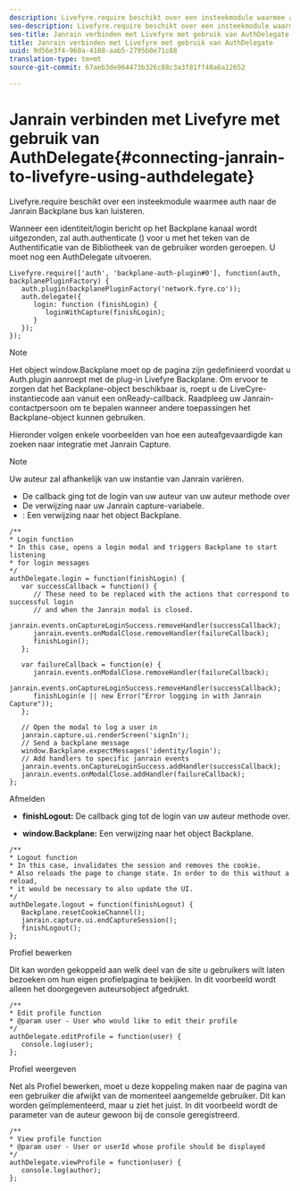 ```yaml
---
description: Livefyre.require beschikt over een insteekmodule waarmee auth naar de Janrain Backplane bus kan luisteren.
seo-description: Livefyre.require beschikt over een insteekmodule waarmee auth naar de Janrain Backplane bus kan luisteren.
seo-title: Janrain verbinden met Livefyre met gebruik van AuthDelegate
title: Janrain verbinden met Livefyre met gebruik van AuthDelegate
uuid: 9d56e3f4-960a-4108-aab5-2795b0e71c88
translation-type: tm+mt
source-git-commit: 67aeb3de964473b326c88c3a3f81ff48a6a12652

---
```



# Janrain verbinden met Livefyre met gebruik van AuthDelegate{#connecting-janrain-to-livefyre-using-authdelegate}

Livefyre.require beschikt over een insteekmodule waarmee auth naar de Janrain Backplane bus kan luisteren.

Wanneer een identiteit/login bericht op het Backplane kanaal wordt uitgezonden, zal auth.authenticate () voor u met het teken van de Authentificatie van de Bibliotheek van de gebruiker worden geroepen. U moet nog een AuthDelegate uitvoeren.

```
Livefyre.require(['auth', 'backplane-auth-plugin#0'], function(auth, backplanePluginFactory) { 
   auth.plugin(backplanePluginFactory('network.fyre.co')); 
   auth.delegate({ 
      login: function (finishLogin) { 
         loginWithCapture(finishLogin); 
      } 
   }); 
});
```

>[!NOTE]
>
>Het object window.Backplane moet op de pagina zijn gedefinieerd voordat u Auth.plugin aanroept met de plug-in Livefyre Backplane. Om ervoor te zorgen dat het Backplane-object beschikbaar is, roept u de LiveCyre-instantiecode aan vanuit een onReady-callback. Raadpleeg uw Janrain-contactpersoon om te bepalen wanneer andere toepassingen het Backplane-object kunnen gebruiken.

Hieronder volgen enkele voorbeelden van hoe een auteafgevaardigde kan zoeken naar integratie met Janrain Capture.

>[!NOTE]
>
>Uw auteur zal afhankelijk van uw instantie van Janrain variëren.

<!--Hannah: Mystery stray bullet found here. Please check against source. -Bob -->

* De callback ging tot de login van uw auteur van uw auteur methode over
* De verwijzing naar uw Janrain capture-variabele.
* : Een verwijzing naar het object Backplane.

```
/** 
* Login function 
* In this case, opens a login modal and triggers Backplane to start listening 
* for login messages 
*/ 
authDelegate.login = function(finishLogin) { 
   var successCallback = function() { 
      // These need to be replaced with the actions that correspond to successful login  
      // and when the Janrain modal is closed. 
      janrain.events.onCaptureLoginSuccess.removeHandler(successCallback); 
      janrain.events.onModalClose.removeHandler(failureCallback); 
      finishLogin(); 
   }; 
  
   var failureCallback = function(e) { 
      janrain.events.onModalClose.removeHandler(failureCallback); 
      janrain.events.onCaptureLoginSuccess.removeHandler(successCallback); 
      finishLogin(e || new Error("Error logging in with Janrain Capture")); 
   }; 
  
   // Open the modal to log a user in 
   janrain.capture.ui.renderScreen('signIn'); 
   // Send a backplane message 
   window.Backplane.expectMessages('identity/login'); 
   // Add handlers to specific janrain events 
   janrain.events.onCaptureLoginSuccess.addHandler(successCallback); 
   janrain.events.onModalClose.addHandler(failureCallback); 
};
```

Afmelden

* **finishLogout:** De callback ging tot de login van uw auteur methode over.

* **window.Backplane:** Een verwijzing naar het object Backplane.

```
/** 
* Logout function 
* In this case, invalidates the session and removes the cookie. 
* Also reloads the page to change state. In order to do this without a reload, 
* it would be necessary to also update the UI. 
*/ 
authDelegate.logout = function(finishLogout) { 
   Backplane.resetCookieChannel(); 
   janrain.capture.ui.endCaptureSession(); 
   finishLogout(); 
}; 
```

Profiel bewerken

Dit kan worden gekoppeld aan welk deel van de site u gebruikers wilt laten bezoeken om hun eigen profielpagina te bekijken. In dit voorbeeld wordt alleen het doorgegeven auteursobject afgedrukt.

```
/** 
* Edit profile function 
* @param user - User who would like to edit their profile 
*/ 
authDelegate.editProfile = function(user) { 
   console.log(user); 
}; 
```

Profiel weergeven

Net als Profiel bewerken, moet u deze koppeling maken naar de pagina van een gebruiker die afwijkt van de momenteel aangemelde gebruiker. Dit kan worden geïmplementeerd, maar u ziet het juist. In dit voorbeeld wordt de parameter van de auteur gewoon bij de console geregistreerd.

```
/** 
* View profile function 
* @param user - User or userId whose profile should be displayed 
*/ 
authDelegate.viewProfile = function(user) { 
   console.log(author); 
};
```

